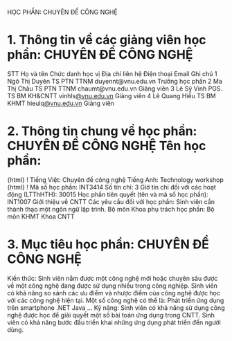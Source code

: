 HỌC PHẦN: CHUYÊN ĐỀ CÔNG NGHỆ
# 1. Thông tin về các giảng viên học phần: CHUYÊN ĐỀ CÔNG NGHỆ
STT Họ và tên Chức danh học vị Địa chỉ liên hệ Điện thoại Email Ghi chú 1 Ngô Thị Duyên TS PTN TTNM duyennt\@vnu.edu.vn Trưởng học phần
2 Ma Thị Châu TS PTN TTNM chaumt\@vnu.edu.vn Giảng viên
3 Lê Sỹ Vinh PGS. TS BM KH&CNTT vinhls[\@vnu.edu.vn](mailto:thainp@vnu.edu.vn) Giảng viên
4 Lê Quang Hiếu TS BM KHMT hieulq[\@vnu.edu.vn](mailto:cuongla@vnu.edu.vn) Giảng viên
# 2. Thông tin chung về học phần: CHUYÊN ĐỀ CÔNG NGHỆ Tên học phần:
{html}
! Tiếng Việt: Chuyên đề công nghệ Tiếng Anh: Technology workshop
{html}
! Mã số học phần: INT3414 Số tín chỉ: 3 Giờ tín chỉ đối với các hoạt động (LTThHTH): 30015 Học phần tiên quyết (tên và mã số học phần): INT1007 Giới thiệu
về CNTT Các yêu cầu đối với học phần: Sinh viên cần thành thạo một ngôn ngữ
lập trình. Bộ môn Khoa phụ trách học phần: Bộ môn KHMT Khoa CNTT
# 3. Mục tiêu học phần: CHUYÊN ĐỀ CÔNG NGHỆ
Kiến thức: Sinh viên nắm được một công nghệ mới hoặc chuyên sâu được về một công nghệ đang được sử dụng nhiều trong công nghiệp. Sinh viên có khả năng so sánh các ưu điểm và nhược điểm của công nghệ được học với các công nghệ hiện tại. Một số công nghệ có thể là: Phát triển ứng dụng trên smartphone .NET Java \... Kỹ năng: Sinh viên có khả năng sử dụng công nghệ được học để giải quyết một số bài toán ứng dụng trong CNTT. Sinh viên có khả năng bước đầu triển khai những ứng dụng phát triển đến người dùng.
